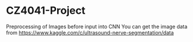 # CZ4041-Project
Preprocessing of Images before input into CNN
You can get the image data from https://www.kaggle.com/c/ultrasound-nerve-segmentation/data
